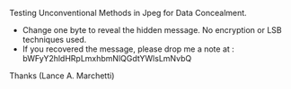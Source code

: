 Testing Unconventional Methods in Jpeg for Data Concealment.
* Change one byte to reveal the hidden message. No encryption or LSB techniques used.
* If you recovered the message, please drop me a note at : bWFyY2hldHRpLmxhbmNlQGdtYWlsLmNvbQ

Thanks (Lance A. Marchetti)
